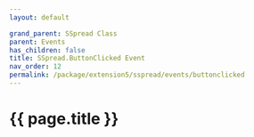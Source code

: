 ```yaml
---
layout: default

grand_parent: SSpread Class
parent: Events
has_children: false
title: SSpread.ButtonClicked Event
nav_order: 12
permalink: /package/extension5/sspread/events/buttonclicked
---
```

# {{ page.title }}
